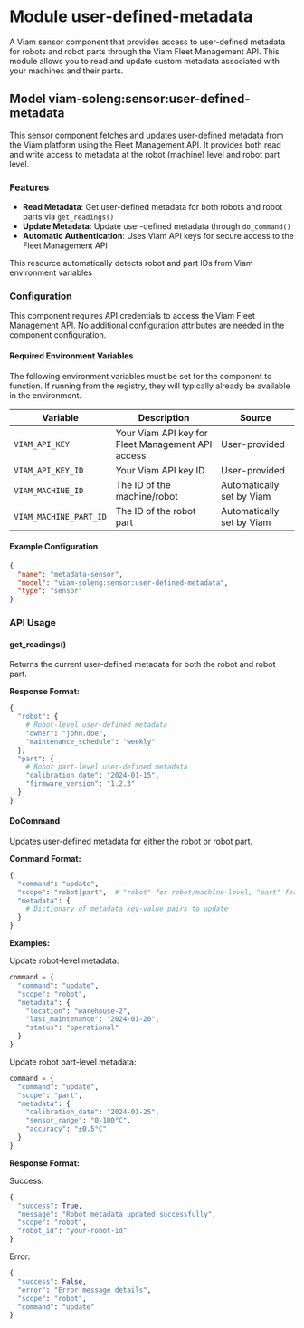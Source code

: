 # Module user-defined-metadata 

A Viam sensor component that provides access to user-defined metadata for robots and robot parts through the Viam Fleet Management API. This module allows you to read and update custom metadata associated with your machines and their parts.

## Model viam-soleng:sensor:user-defined-metadata

This sensor component fetches and updates user-defined metadata from the Viam platform using the Fleet Management API. It provides both read and write access to metadata at the robot (machine) level and robot part level.

### Features

- **Read Metadata**: Get user-defined metadata for both robots and robot parts via `get_readings()`
- **Update Metadata**: Update user-defined metadata through `do_command()` 
- **Automatic Authentication**: Uses Viam API keys for secure access to the Fleet Management API

This resource automatically detects robot and part IDs from Viam environment variables

### Configuration

This component requires API credentials to access the Viam Fleet Management API. No additional configuration attributes are needed in the component configuration.

#### Required Environment Variables

The following environment variables must be set for the component to function.
If running from the registry, they will typically already be available in the environment.

| Variable | Description | Source |
|----------|-------------|---------|
| `VIAM_API_KEY` | Your Viam API key for Fleet Management API access | User-provided |
| `VIAM_API_KEY_ID` | Your Viam API key ID | User-provided |
| `VIAM_MACHINE_ID` | The ID of the machine/robot | Automatically set by Viam |
| `VIAM_MACHINE_PART_ID` | The ID of the robot part | Automatically set by Viam |

#### Example Configuration

```json
{
  "name": "metadata-sensor",
  "model": "viam-soleng:sensor:user-defined-metadata",
  "type": "sensor"
}
```

### API Usage

#### get_readings()

Returns the current user-defined metadata for both the robot and robot part.

**Response Format:**
```python
{
  "robot": {
    # Robot-level user-defined metadata
    "owner": "john.doe",
    "maintenance_schedule": "weekly"
  },
  "part": {
    # Robot part-level user-defined metadata  
    "calibration_date": "2024-01-15",
    "firmware_version": "1.2.3"
  }
}
```

#### DoCommand

Updates user-defined metadata for either the robot or robot part.

**Command Format:**
```python
{
  "command": "update",
  "scope": "robot|part",  # "robot" for robot/machine-level, "part" for part-level
  "metadata": {
    # Dictionary of metadata key-value pairs to update
  }
}
```

**Examples:**

Update robot-level metadata:
```python
command = {
  "command": "update",
  "scope": "robot", 
  "metadata": {
    "location": "warehouse-2",
    "last_maintenance": "2024-01-20",
    "status": "operational"
  }
}
```

Update robot part-level metadata:
```python
command = {
  "command": "update",
  "scope": "part",
  "metadata": {
    "calibration_date": "2024-01-25", 
    "sensor_range": "0-100°C",
    "accuracy": "±0.5°C"
  }
}
```

**Response Format:**

Success:
```python
{
  "success": True,
  "message": "Robot metadata updated successfully",
  "scope": "robot",
  "robot_id": "your-robot-id"
}
```

Error:
```python
{
  "success": False,
  "error": "Error message details",
  "scope": "robot", 
  "command": "update"
}
```
